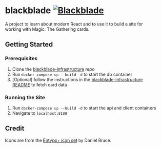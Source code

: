 # blackblade [![Blackblade](https://circleci.com/gh/BrandonWade/blackblade.svg?style=shield)](https://github.com/BrandonWade/blackblade)

A project to learn about modern React and to use it to build a site for working with Magic: The Gathering cards.

## Getting Started

### Prerequisites

1. Clone the [blackblade-infrastructure](https://github.com/BrandonWade/blackblade-infrastructure) repo
2. Run `docker-compose up --build -d` to start the db container
3. [Optional] follow the instructions in the [blackblade-infrastructure README](https://github.com/BrandonWade/blackblade-infrastructure/blob/master/README.md) to fetch card data

### Running the Site

1. Run `docker-compose up --build -d` to start the api and client containers
2. Navigate to `localhost:8100`

## Credit

Icons are from the [Entypo+ icon set](http://entypo.com/) by Daniel Bruce.
